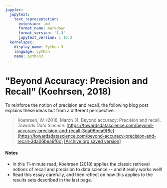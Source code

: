 ```yaml
---
jupyter:
  jupytext:
    text_representation:
      extension: .md
      format_name: markdown
      format_version: '1.3'
      jupytext_version: 1.10.2
  kernelspec:
    display_name: Python 3
    language: python
    name: python3
---
```


<!-- #region -->
# "Beyond Accuracy: Precision and Recall" (Koehrsen, 2018)

To reinforce the notion of precision and recall, the following blog post explains these ideas but from a different perspective.

> Koehrsen, W. (2018, March 3). Beyond accuracy: Precision and recall. _Towards Data Science._ [https://towardsdatascience.com/beyond-accuracy-precision-and-recall-3da06bea9f6c](https://towardsdatascience.com/beyond-accuracy-precision-and-recall-3da06bea9f6c) [[Archive.org saved version]](https://web.archive.org/web/20190714235222/https://towardsdatascience.com/beyond-accuracy-precision-and-recall-3da06bea9f6c?gi=e191752fd42f)



#### Notes

*   In this 11-minute read, Koehrsen (2018) applies the classic retrieval notions of recall and precision to data science -- and it really works well!
*   Read this essay carefully, and then reflect on how this applies to the results sets described in the last page.
<!-- #endregion -->

```python

```
